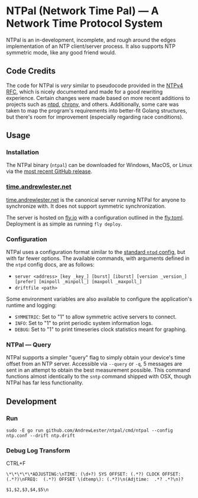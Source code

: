 # NTPal (Network Time Pal) &mdash; A Network Time Protocol System

NTPal is an in-development, incomplete, and rough around the edges implementation of an NTP client/server process. It also supports NTP symmetric mode, like any good friend would.

## Code Credits

The code for NTPal is _very_ similar to pseudocode provided in the [NTPv4 RFC](https://datatracker.ietf.org/doc/html/rfc5905), which is nicely documented and made for a good rewriting experience. Certain changes were made based on more recent additions to projects such as [ntpd](https://github.com/ntp-project/ntp), [chrony](https://github.com/mlichvar/chrony), and others. Additionally, some care was taken to map the program's requirements into better-fit Golang structures, but there's room for improvement (especially regarding race conditions).

## Usage

### Installation

The NTPal binary (`ntpal`) can be downloaded for Windows, MacOS, or Linux via the [most recent GitHub release](https://github.com/AndrewLester/NTPal/releases).

### [time.andrewlester.net](https://time.andrewlester.net)

[time.andrewlester.net](https://time.andrewlester.net) is the canonical server running NTPal for anyone to synchronize with. It does not support symmetric synchronization.

The server is hosted on [fly.io](https://fly.io/) with a configuration outlined in the [fly.toml](https://github.com/AndrewLester/ntpal/blob/main/fly.toml). Deployment is as simple as running `fly deploy`.

### Configuration

NTPal uses a configuration format similar to the [standard `ntpd` config](https://docs.ntpsec.org/latest/ntp_conf.html), but with far fewer options. The available commands, with arguments defined in the `ntpd` config docs, are as follows:

-   `server <address> [key _key_] [burst] [iburst] [version _version_] [prefer] [minpoll _minpoll_] [maxpoll _maxpoll_]`
-   `driftfile <path>`

Some environment variables are also available to configure the application's runtime and logging:

-   `SYMMETRIC`: Set to "1" to allow symmetric active servers to connect.
-   `INFO`: Set to "1" to print periodic system information logs.
-   `DEBUG`: Set to "1" to print timeseries clock statistics meant for graphing.

### NTPal &mdash; Query

NTPal supports a simpler "query" flag to simply obtain your device's time offset from an NTP server. Accessible via `--query` or `-q`, 5 messages are sent in an attempt to obtain the best measurement possible. This command functions almost identically to the `sntp` command shipped with OSX, though NTPal has far less functionality.

## Development

### Run

    sudo -E go run github.com/AndrewLester/ntpal/cmd/ntpal --config ntp.conf --drift ntp.drift

### Debug Log Transform

CTRL+F

```
\*\*\*\*\*ADJUSTING:\nTIME: (\d+?) SYS OFFSET: (.*?) CLOCK OFFSET: (.*?)\nFREQ:  (.*?) OFFSET \(dtemp\): (.*?)\n(Adjtime:  .*? .*?\n)?

$1,$2,$3,$4,$5\n
```
